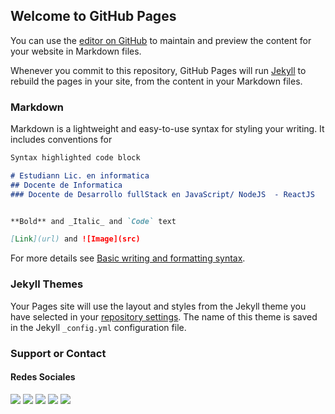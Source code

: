 ## Welcome to GitHub Pages

You can use the [editor on GitHub](https://github.com/taliade/tali/edit/gh-pages/index.md) to maintain and preview the content for your website in Markdown files.

Whenever you commit to this repository, GitHub Pages will run [Jekyll](https://jekyllrb.com/) to rebuild the pages in your site, from the content in your Markdown files.

### Markdown

Markdown is a lightweight and easy-to-use syntax for styling your writing. It includes conventions for

```markdown
Syntax highlighted code block

# Estudiann Lic. en informatica   
## Docente de Informatica
### Docente de Desarrollo fullStack en JavaScript/ NodeJS  - ReactJS


**Bold** and _Italic_ and `Code` text

[Link](url) and ![Image](src)
```

For more details see [Basic writing and formatting syntax](https://docs.github.com/en/github/writing-on-github/getting-started-with-writing-and-formatting-on-github/basic-writing-and-formatting-syntax).

### Jekyll Themes

Your Pages site will use the layout and styles from the Jekyll theme you have selected in your [repository settings](https://github.com/taliade/tali/settings/pages). The name of this theme is saved in the Jekyll `_config.yml` configuration file.

### Support or Contact

<!-- Trabajos de PortFolio -->
<footer> 
<h4> Redes Sociales </h4>
<a href="https://www.linkedin.com/in/talia-rodrigues-20/" target="_blank"><img src="https://img.icons8.com/color/48/000000/linkedin.png"/></a>
<a href="https://www.instagram.com/colorfucsiia/" target="_blank"><img src="https://img.icons8.com/fluency/48/000000/instagram-new.png"/></a>
<a href="https://twitter.com/Tali_tuli" target="_blank"><img src="https://img.icons8.com/fluency/48/000000/twitter.png"/></a>
<a href="https://www.youtube.com//" target="_blank"><img src="https://img.icons8.com/color/48/000000/youtube--v1.png"/></a>
<a href="mailto:taliaraodrigues@gmail.com> <img src="https://img.icons8.com/color/48/000000/apple-mail.png"/> </a>                             
<a href="https://drive.google.com/file/d/1qy-WVhYsRpz-yOy4XVBzSN1OiYt9-FEH/view?usp=sharing"><img src="https://img.icons8.com/fluency/48/000000/parse-resume.png"/></a> </footer>     
